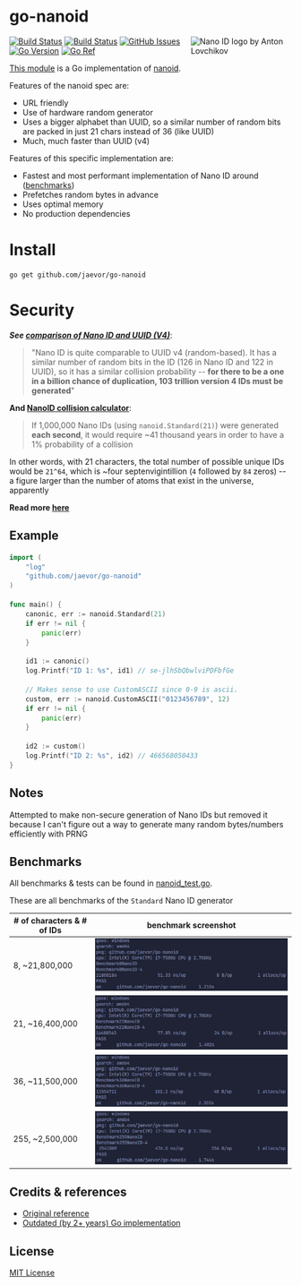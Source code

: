 # **go-nanoid**

<img src="https://ai.github.io/nanoid/logo.svg" align="right"
     alt="Nano ID logo by Anton Lovchikov" width="180" height="94">

[![Build Status](https://github.com/jaevor/go-nanoid/workflows/tests/badge.svg)](https://github.com/jaevor/go-nanoid/actions)
[![Build Status](https://github.com/jaevor/go-nanoid/workflows/lint/badge.svg)](https://github.com/jaevor/go-nanoid/actions)
[![GitHub Issues](https://img.shields.io/github/issues/jaevor/go-nanoid.svg)](https://github.com/jaevor/go-nanoid/issues)
[![Go Version](https://img.shields.io/github/go-mod/go-version/jaevor/go-nanoid?label=Go)](https://github.com/jaevor/go-nanoid/blob/master/go.mod)
[![Go Ref](https://pkg.go.dev/badge/github.com/jaevor/go-nanoid)](https://pkg.go.dev/github.com/jaevor/go-nanoid)

[This module](https://pkg.go.dev/github.com/jaevor/go-nanoid) is a Go implementation of [nanoid](https://github.com/ai/nanoid).

Features of the nanoid spec are:

- URL friendly
- Use of hardware random generator
- Uses a bigger alphabet than UUID, so a similar number of random bits are packed in just 21 chars instead of 36 (like UUID)
- Much, much faster than UUID (v4)

Features of this specific implementation are:

- Fastest and most performant implementation of Nano ID around ([benchmarks](#benchmarks))
- Prefetches random bytes in advance
- Uses optimal memory
- No production dependencies

# Install

```
go get github.com/jaevor/go-nanoid
```

# Security

**_See [comparison of Nano ID and UUID (V4)](https://github.com/ai/nanoid/blob/main/README.md#comparison-with-uuid)_**:

> "Nano ID is quite comparable to UUID v4 (random-based). It has a similar number of random bits in the ID (126 in Nano ID and 122 in UUID), so it has a similar collision probability -- **for there to be a one in a billion chance of duplication, 103 trillion version 4 IDs must be generated**"

**And [NanoID collision calculator](https://zelark.github.io/nano-id-cc/)**:

> If 1,000,000 Nano IDs (using `nanoid.Standard(21)`) were generated **each second**, it would require ~41 thousand years in order to have a 1% probability of a collision

In other words, with 21 characters, the total number of possible unique IDs would be `21^64`, which is ~four septenvigintillion (`4` followed by `84` zeros) -- a figure larger than the number of atoms that exist in the universe, apparently

**Read more [here](https://github.com/ai/nanoid/blob/main/README.md)**

## Example

```go
import (
	"log"
	"github.com/jaevor/go-nanoid"
)

func main() {
	canonic, err := nanoid.Standard(21)
	if err != nil {
		panic(err)
	}

	id1 := canonic()
	log.Printf("ID 1: %s", id1) // se-jlhSbQbwlviPDFbfGe

	// Makes sense to use CustomASCII since 0-9 is ascii.
	custom, err := nanoid.CustomASCII("0123456789", 12)
	if err != nil {
		panic(err)
	}

	id2 := custom()
	log.Printf("ID 2: %s", id2) // 466568050433
}

```

## Notes

Attempted to make non-secure generation of Nano IDs but removed it because I can't figure out a way to generate many random bytes/numbers efficiently with PRNG

## Benchmarks

All benchmarks & tests can be found in [nanoid_test.go](./nanoid_test.go).

These are all benchmarks of the `Standard` Nano ID generator

| # of characters & # of IDs | benchmark screenshot              |
| -------------------------- | --------------------------------- |
| 8, ~21,800,000             | <img src="img/benchmark-8.png">   |
| 21, ~16,400,000            | <img src="img/benchmark-21.png">  |
| 36, ~11,500,000            | <img src="img/benchmark-36.png">  |
| 255, ~2,500,000            | <img src="img/benchmark-255.png"> |

## Credits & references

- [Original reference](https://github.com/ai/nanoid)
- [Outdated (by 2+ years) Go implementation](https://github.com/matoous/go-nanoid)

## License

[MIT License](./LICENSE)
